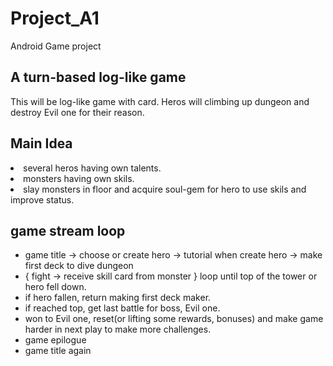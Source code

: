 # Project_A1
Android Game project

## A turn-based log-like game
This will be log-like game with card.
Heros will climbing up dungeon and destroy Evil one for their reason.

## Main Idea
<li>several heros having own talents.</li>
<li> monsters having own skils.</li>
<li>slay monsters in floor and acquire soul-gem for hero to use skils and improve status.</li>

## game stream loop
* game title -> choose or create hero -> tutorial when create hero -> make first deck to dive dungeon
* { fight -> receive skill card from monster } loop until top of the tower or hero fell down.
* if hero fallen, return making first deck maker.
* if reached top, get last battle for boss, Evil one.
* won to Evil one, reset(or lifting some rewards, bonuses) and make game harder in next play to make more challenges.
* game epilogue
* game title again


